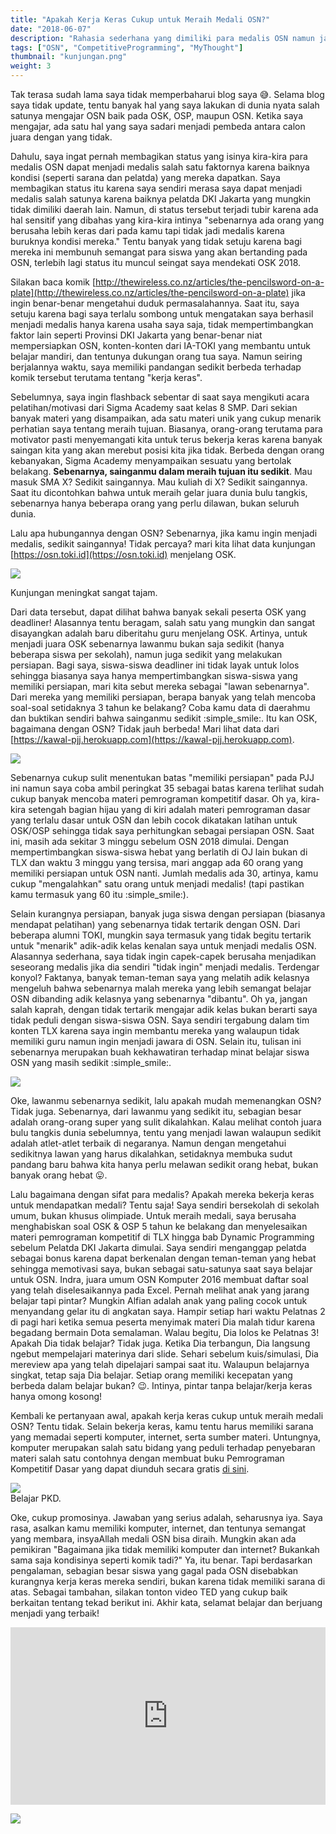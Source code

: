 ```yaml
---
title: "Apakah Kerja Keras Cukup untuk Meraih Medali OSN?"
date: "2018-06-07"
description: "Rahasia sederhana yang dimiliki para medalis OSN namun jarang terungkap."
tags: ["OSN", "CompetitiveProgramming", "MyThought"]
thumbnail: "kunjungan.png"
weight: 3
---
```


Tak terasa sudah lama saya tidak memperbaharui blog saya :sweat_smile:. Selama blog saya tidak update, tentu banyak hal yang saya lakukan di dunia nyata salah satunya mengajar OSN baik pada OSK, OSP, maupun OSN. Ketika saya mengajar, ada satu hal yang saya sadari menjadi pembeda antara calon juara dengan yang tidak.

Dahulu, saya ingat pernah membagikan status yang isinya kira-kira para medalis OSN dapat menjadi medalis salah satu faktornya karena baiknya kondisi (seperti sarana dan pelatda) yang mereka dapatkan. Saya membagikan status itu karena saya sendiri merasa saya dapat menjadi medalis salah satunya karena baiknya pelatda DKI Jakarta yang mungkin tidak dimiliki daerah lain. Namun, di status tersebut terjadi tubir karena ada hal sensitif yang dibahas yang kira-kira intinya "sebenarnya ada orang yang berusaha lebih keras dari pada kamu tapi tidak jadi medalis karena buruknya kondisi mereka." Tentu banyak yang tidak setuju karena bagi mereka ini membunuh semangat para siswa yang akan bertanding pada OSN, terlebih lagi status itu muncul seingat saya mendekati OSK 2018.

Silakan baca komik [http://thewireless.co.nz/articles/the-pencilsword-on-a-plate](http://thewireless.co.nz/articles/the-pencilsword-on-a-plate) jika ingin benar-benar mengetahui duduk permasalahannya. Saat itu, saya setuju karena bagi saya terlalu sombong untuk mengatakan saya berhasil menjadi medalis hanya karena usaha saya saja, tidak mempertimbangkan faktor lain seperti Provinsi DKI Jakarta yang benar-benar niat mempersiapkan OSN, konten-konten dari IA-TOKI yang membantu untuk belajar mandiri, dan tentunya dukungan orang tua saya. Namun seiring berjalannya waktu, saya memiliki pandangan sedikit berbeda terhadap komik tersebut terutama tentang "kerja keras".

Sebelumnya, saya ingin flashback sebentar di saat saya mengikuti acara pelatihan/motivasi dari Sigma Academy saat kelas 8 SMP. Dari sekian banyak materi yang disampaikan, ada satu materi unik yang cukup menarik perhatian saya tentang meraih tujuan. Biasanya, orang-orang terutama para motivator pasti menyemangati kita untuk terus bekerja keras karena banyak saingan kita yang akan merebut posisi kita jika tidak. Berbeda dengan orang kebanyakan, Sigma Academy menyampaikan sesuatu yang bertolak belakang. **Sebenarnya, sainganmu dalam meraih tujuan itu sedikit**. Mau masuk SMA X? Sedikit saingannya. Mau kuliah di X? Sedikit saingannya. Saat itu dicontohkan bahwa untuk meraih gelar juara dunia bulu tangkis, sebenarnya hanya beberapa orang yang perlu dilawan, bukan seluruh dunia.

Lalu apa hubungannya dengan OSN? Sebenarnya, jika kamu ingin menjadi medalis, sedikit saingannya! Tidak percaya? mari kita lihat data kunjungan [https://osn.toki.id](https://osn.toki.id) menjelang OSK.

![](kunjungan.png)
<div class="img-caption">Kunjungan meningkat sangat tajam.</div>

Dari data tersebut, dapat dilihat bahwa banyak sekali peserta OSK yang deadliner! Alasannya tentu beragam, salah satu yang mungkin dan sangat disayangkan adalah baru diberitahu guru menjelang OSK. Artinya, untuk menjadi juara OSK sebenarnya lawanmu bukan saja sedikit (hanya beberapa siswa per sekolah), namun juga sedikit yang melakukan persiapan. Bagi saya, siswa-siswa deadliner ini tidak layak untuk lolos sehingga biasanya saya hanya mempertimbangkan siswa-siswa yang memiliki persiapan, mari kita sebut mereka sebagai "lawan sebenarnya". Dari mereka yang memiliki persiapan, berapa banyak yang telah mencoba soal-soal setidaknya 3 tahun ke belakang? Coba kamu data di daerahmu dan buktikan sendiri bahwa sainganmu sedikit :simple_smile:. Itu kan OSK, bagaimana dengan OSN? Tidak jauh berbeda! Mari lihat data dari [https://kawal-pjj.herokuapp.com](https://kawal-pjj.herokuapp.com).

![](pjj.png)

Sebenarnya cukup sulit menentukan batas "memiliki persiapan" pada PJJ ini namun saya coba ambil peringkat 35 sebagai batas karena terlihat sudah cukup banyak mencoba materi pemrograman kompetitif dasar. Oh ya, kira-kira setengah bagian hijau yang di kiri adalah materi pemrograman dasar yang terlalu dasar untuk OSN dan lebih cocok dikatakan latihan untuk OSK/OSP sehingga tidak saya perhitungkan sebagai persiapan OSN. Saat ini, masih ada sekitar 3 minggu sebelum OSN 2018 dimulai. Dengan mempertimbangkan siswa-siswa hebat yang berlatih di OJ lain bukan di TLX dan waktu 3 minggu yang tersisa, mari anggap ada 60 orang yang memiliki persiapan untuk OSN nanti. Jumlah medalis ada 30, artinya, kamu cukup "mengalahkan" satu orang untuk menjadi medalis! (tapi pastikan kamu termasuk yang 60 itu :simple_smile:).

Selain kurangnya persiapan, banyak juga siswa dengan persiapan (biasanya mendapat pelatihan) yang sebenarnya tidak tertarik dengan OSN. Dari beberapa alumni TOKI, mungkin saya termasuk yang tidak begitu tertarik untuk "menarik" adik-adik kelas kenalan saya untuk menjadi medalis OSN. Alasannya sederhana, saya tidak ingin capek-capek berusaha menjadikan seseorang medalis jika dia sendiri "tidak ingin" menjadi medalis. Terdengar konyol? Faktanya, banyak teman-teman saya yang melatih adik kelasnya mengeluh bahwa sebenarnya malah mereka yang lebih semangat belajar OSN dibanding adik kelasnya yang sebenarnya "dibantu". Oh ya, jangan salah kaprah, dengan tidak tertarik mengajar adik kelas bukan berarti saya tidak peduli dengan siswa-siswa OSN. Saya sendiri tergabung dalam tim konten TLX karena saya ingin membantu mereka yang walaupun tidak memiliki guru namun ingin menjadi jawara di OSN. Selain itu, tulisan ini sebenarnya merupakan buah kekhawatiran terhadap minat belajar siswa OSN yang masih sedikit :simple_smile:.

<div class="row justify-content-center">
    <div class="col-9 col-lg-6">
        <img src="khawatir.jpg"/>
    </div>
</div>

Oke, lawanmu sebenarnya sedikit, lalu apakah mudah memenangkan OSN? Tidak juga. Sebenarnya, dari lawanmu yang sedikit itu, sebagian besar adalah orang-orang super yang sulit dikalahkan. Kalau melihat contoh juara bulu tangkis dunia sebelumnya, tentu yang menjadi lawan walaupun sedikit adalah atlet-atlet terbaik di negaranya. Namun dengan mengetahui sedikitnya lawan yang harus dikalahkan, setidaknya membuka sudut pandang baru bahwa kita hanya perlu melawan sedikit orang hebat, bukan banyak orang hebat :stuck_out_tongue:.

Lalu bagaimana dengan sifat para medalis? Apakah mereka bekerja keras untuk mendapatkan medali? Tentu saja! Saya sendiri bersekolah di sekolah umum, bukan khusus olimpiade. Untuk meraih medali, saya berusaha menghabiskan soal OSK & OSP 5 tahun ke belakang dan menyelesaikan materi pemrograman kompetitif di TLX hingga bab Dynamic Programming sebelum Pelatda DKI Jakarta dimulai. Saya sendiri menganggap pelatda sebagai bonus karena dapat berkenalan dengan teman-teman yang hebat sehingga memotivasi saya, bukan sebagai satu-satunya saat saya belajar untuk OSN. Indra, juara umum OSN Komputer 2016 membuat daftar soal yang telah diselesaikannya pada Excel. Pernah melihat anak yang jarang belajar tapi pintar? Mungkin Alfian adalah anak yang paling cocok untuk menyandang gelar itu di angkatan saya. Hampir setiap hari waktu Pelatnas 2 di pagi hari ketika semua peserta menyimak materi Dia malah tidur karena begadang bermain Dota semalaman. Walau begitu, Dia lolos ke Pelatnas 3! Apakah Dia tidak belajar? Tidak juga. Ketika Dia terbangun, Dia langsung ngebut mempelajari materinya dari slide. Sehari sebelum kuis/simulasi, Dia mereview apa yang telah dipelajari sampai saat itu. Walaupun belajarnya singkat, tetap saja Dia belajar. Setiap orang memiliki kecepatan yang berbeda dalam belajar bukan? :wink:. Intinya, pintar tanpa belajar/kerja keras hanya omong kosong!

Kembali ke pertanyaan awal, apakah kerja keras cukup untuk meraih medali OSN? Tentu tidak. Selain bekerja keras, kamu tentu harus memiliki sarana yang memadai seperti komputer, internet, serta sumber materi. Untungnya, komputer merupakan salah satu bidang yang peduli terhadap penyebaran materi salah satu contohnya dengan membuat buku Pemrograman Kompetitif Dasar yang dapat diunduh secara gratis [di sini](https://osn.toki.id/arsip/download-pkd).

<div class="row justify-content-center">
    <div class="col-9 col-lg-6">
        <img src="meme/dr-strange-pkd.png"/>
        <div class="img-caption">Belajar PKD.</div>
    </div>
</div>

Oke, cukup promosinya. Jawaban yang serius adalah, seharusnya iya. Saya rasa, asalkan kamu memiliki komputer, internet, dan tentunya semangat yang membara, insyaAllah medali OSN bisa diraih. Mungkin akan ada pemikiran "Bagaimana jika tidak memiliki komputer dan internet? Bukankah sama saja kondisinya seperti komik tadi?" Ya, itu benar. Tapi berdasarkan pengalaman, sebagian besar siswa yang gagal pada OSN disebabkan kurangnya kerja keras mereka sendiri, bukan karena tidak memiliki sarana di atas. Sebagai tambahan, silakan tonton video TED yang cukup baik berkaitan tentang tekad berikut ini. Akhir kata, selamat belajar dan berjuang menjadi yang terbaik!

<div style="max-width:854px"><div style="position:relative;height:0;padding-bottom:56.25%"><iframe src="https://embed.ted.com/talks/lang/id/angela_lee_duckworth_grit_the_power_of_passion_and_perseverance" width="854" height="480" style="position:absolute;left:0;top:0;width:100%;height:100%" frameborder="0" scrolling="no" allowfullscreen></iframe></div></div>

![](meme/bad-good-code.png)
